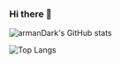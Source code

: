 ### Hi there 👋

<!--
**armanDark/armanDark** is a ✨ _special_ ✨ repository because its `README.md` (this file) appears on your GitHub profile.
-->

![armanDark's GitHub stats](https://github-readme-stats.vercel.app/api?username=armanDark&hide=contribs,issues,starts)

![Top Langs](https://github-readme-stats.vercel.app/api/top-langs/?username=armanDark)
